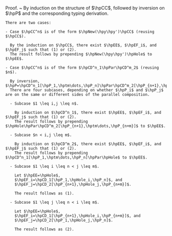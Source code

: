 Proof.
  ~ By induction on the structure of $\hpCC$, followed by inversion on $\hpP$ and the corresponding typing derivation.

    There are two cases:

    - Case $\hpCC^n$ is of the form $\hpNew(\hpy\hpy')\hpCC$ (reusing $\hpCC$).

      By the induction on $\hpCC$, there exist $\hpEE$, $\hpEF_i$, and $\hpEF_j$ such that (1) or (2).
      The result follows by prepending $\hpNew(\hpy\hpy')\hpHole$ to $\hpEE$.

    - Case $\hpCC^n$ is of the form $\hpCD^n_1\hpPar\hpCD^m_2$ (reusing $n$).

      By inversion, $\hpP=\hpCD^n_1[\hpP_1,\hptm\dots,\hpP_n]\hpPar\hpCD^m_2[\hpP_{n+1},\hptm\dots,\hpP_{n+m}]$.
      There are four subcases, depending on whether $\hpP_i$ and $\hpP_j$ are on the same or different sides of the parallel composition.

      - Subcase $1 \leq i,j \leq n$.

        By induction on $\hpCD^n_1$, there exist $\hpEE$, $\hpEF_i$, and $\hpEF_j$ such that (1) or (2).
        The result follows by prepending $\hpHole\hpPar\hpCD^m_2[\hpP_{n+1},\hptm\dots,\hpP_{n+m}]$ to $\hpEE$.

      - Subcase $n < i,j \leq m$.

        By induction on $\hpCD^m_2$, there exist $\hpEE$, $\hpEF_i$, and $\hpEF_j$ such that (1) or (2).
        The result follows by prepending $\hpCD^n_1[\hpP_1,\hptm\dots,\hpP_n]\hpPar\hpHole$ to $\hpEE$.

      - Subcase $1 \leq i \leq n < j \leq m$.

        Let $\hpEE=\hpHole$,
        $\hpEF_i=\hpCD_1[\hpP_1,\hpHole_i,\hpP_n]$, and
        $\hpEF_j=\hpCD_2[\hpP_{n+1},\hpHole_j,\hpP_{n+m}]$.

        The result follows as (1).

      - Subcase $1 \leq j \leq n < i \leq m$.

        Let $\hpEE=\hpHole$,
        $\hpEF_i=\hpCD_1[\hpP_{n+1},\hpHole_i,\hpP_{n+m}]$, and
        $\hpEF_j=\hpCD_2[\hpP_1,\hpHole_j,\hpP_n]$.

        The result follows as (2).

<!--
      - $\hpP_i$ and $\hpP_j$ are on the same side of the parallel composition.

        The result follows from the induction hypothesis for $\hpP$, by prepending

      - Subcase $\hpx,\hpx'\in\hpQ$.

        The result follows from the induction hypothesis for $\hpQ$, by prepending $\hpP\hpPar\hpHole$ to $\hpEE$. -->
